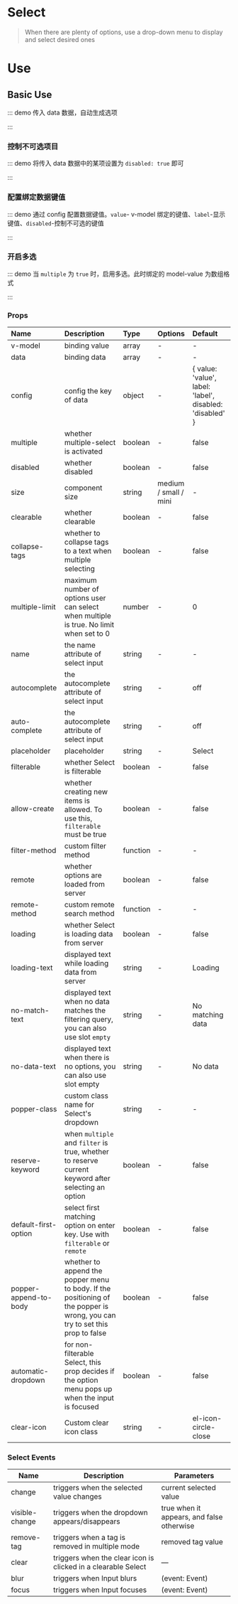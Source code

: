 # Select

> When there are plenty of options, use a drop-down menu to display and select desired ones

# Use

## Basic Use

::: demo 传入 data 数据，自动生成选项

<template>
  <pro-select
    v-model="select"
    :data="data"
  />
</template>

<script>
import { ref } from 'vue'

export default {
  setup() {
    const select = ref('')
    const data = ref([
      { value: 'Go', label: 'go' },
      { value: 'JavaScript', label: 'javascript' },
      { value: 'Python', label: 'python' },
      { value: 'Dart', label: 'dart' },
      { value: 'V', label: 'v' },
    ])

    return {
      select,
      data,
    }
  }
}
</script>

:::

### 控制不可选项目

::: demo 将传入 data 数据中的某项设置为 `disabled: true` 即可

<template>
  <pro-select
    v-model="select1"
    :data="list"
  />
</template>

<script>
import { ref } from 'vue'

export default {
  setup() {
    const select1 = ref('')
    const list = ref([
      { value: 'Go', label: 'go', disabled: true },
      { value: 'JavaScript', label: 'javascript' },
      { value: 'Python', label: 'python' },
      { value: 'Dart', label: 'dart' },
      { value: 'V', label: 'v' },
    ])

    return {
      select1,
      list,
    }
  }
}
</script>

:::

### 配置绑定数据键值

::: demo 通过 config 配置数据键值。`value`- v-model 绑定的键值、`label`-显示键值、`disabled`-控制不可选的键值

<template>
  <pro-select
    v-model="select2"
    :data="data"
    :config="config"
  />
</template>

<script>
import { ref } from 'vue'

export default {
  setup() {
    const select2 = ref('')
    const config = ref({ value: 'label', label: 'value' })
    const data = ref([
      { value: 'Go', label: 'go' },
      { value: 'JavaScript', label: 'javascript' },
      { value: 'Python', label: 'python' },
      { value: 'Dart', label: 'dart' },
      { value: 'V', label: 'v' },
    ])

    return {
      select2,
      config,
      data,
    }
  }
}
</script>

:::

### 开启多选

::: demo 当 `multiple` 为 `true` 时，启用多选。此时绑定的 model-value 为数组格式

<template>
  <pro-select
    v-model="select"
    :data="data"
    multiple
  />
</template>

<script>
import { ref } from 'vue'

export default {
  setup() {
    const select = ref([])
    const data = ref([
      { value: 'Go', label: 'go' },
      { value: 'JavaScript', label: 'javascript' },
      { value: 'Python', label: 'python' },
      { value: 'Dart', label: 'dart' },
      { value: 'V', label: 'v' },
    ])

    return {
      select,
      data,
    }
  }
}
</script>

:::

### Props

| Name                  | Description                                                                                                                 | Type     | Options               | Default                                                  |
| :-------------------- | :-------------------------------------------------------------------------------------------------------------------------- | :------- | :-------------------- | :------------------------------------------------------- |
| v-model               | binding value                                                                                                               | array    | -                     | -                                                        |
| data                  | binding data                                                                                                                | array    | -                     | -                                                        |
| config                | config the key of data                                                                                                      | object   | -                     | { value: 'value', label: 'label', disabled: 'disabled' } |
| multiple              | whether multiple-select is activated                                                                                        | boolean  | -                     | false                                                    |
| disabled              | whether disabled                                                                                                            | boolean  | -                     | false                                                    |
| size                  | component size                                                                                                              | string   | medium / small / mini | -                                                        |
| clearable             | whether clearable                                                                                                           | boolean  | -                     | false                                                    |
| collapse-tags         | whether to collapse tags to a text when multiple selecting                                                                  | boolean  | -                     | false                                                    |
| multiple-limit        | maximum number of options user can select when multiple is true. No limit when set to 0                                     | number   | -                     | 0                                                        |
| name                  | the name attribute of select input                                                                                          | string   | -                     | -                                                        |
| autocomplete          | the autocomplete attribute of select input                                                                                  | string   | -                     | off                                                      |
| auto-complete         | the autocomplete attribute of select input                                                                                  | string   | -                     | off                                                      |
| placeholder           | placeholder                                                                                                                 | string   | -                     | Select                                                   |
| filterable            | whether Select is filterable                                                                                                | boolean  | -                     | false                                                    |
| allow-create          | whether creating new items is allowed. To use this, `filterable` must be true                                               | boolean  | -                     | false                                                    |
| filter-method         | custom filter method                                                                                                        | function | -                     | -                                                        |
| remote                | whether options are loaded from server                                                                                      | boolean  | -                     | false                                                    |
| remote-method         | custom remote search method                                                                                                 | function | -                     | -                                                        |
| loading               | whether Select is loading data from server                                                                                  | boolean  | -                     | false                                                    |
| loading-text          | displayed text while loading data from server                                                                               | string   | -                     | Loading                                                  |
| no-match-text         | displayed text when no data matches the filtering query, you can also use slot `empty`                                      | string   | -                     | No matching data                                         |
| no-data-text          | displayed text when there is no options, you can also use slot empty                                                        | string   | -                     | No data                                                  |
| popper-class          | custom class name for Select's dropdown                                                                                     | string   | -                     | -                                                        |
| reserve-keyword       | when `multiple` and `filter` is true, whether to reserve current keyword after selecting an option                          | boolean  | -                     | false                                                    |
| default-first-option  | select first matching option on enter key. Use with `filterable` or `remote`                                                | boolean  | -                     | false                                                    |
| popper-append-to-body | whether to append the popper menu to body. If the positioning of the popper is wrong, you can try to set this prop to false | boolean  | -                     | false                                                    |
| automatic-dropdown    | for non-filterable Select, this prop decides if the option menu pops up when the input is focused                           | boolean  | -                     | false                                                    |
| clear-icon            | Custom clear icon class                                                                                                     | string   | -                     | el-icon-circle-close                                     |

### Select Events

| Name           | Description                                                   | Parameters                                |
| -------------- | ------------------------------------------------------------- | ----------------------------------------- |
| change         | triggers when the selected value changes                      | current selected value                    |
| visible-change | triggers when the dropdown appears/disappears                 | true when it appears, and false otherwise |
| remove-tag     | triggers when a tag is removed in multiple mode               | removed tag value                         |
| clear          | triggers when the clear icon is clicked in a clearable Select | —                                         |
| blur           | triggers when Input blurs                                     | (event: Event)                            |
| focus          | triggers when Input focuses                                   | (event: Event)                            |
